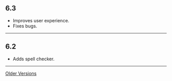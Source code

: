 ## 6.3
- Improves user experience.
- Fixes bugs.

---

## 6.2
- Adds spell checker.

---
[Older Versions](RELEASE_NOTES_0.md)
